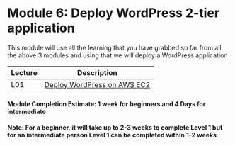 # Module 6: Deploy WordPress 2-tier application
This module will use all the learning that you have grabbed so far from all the above 3 modules and using that we will deploy a WordPress application 

| Lecture |   Description  |
|---------|----------------|
|  L01    | [Deploy WordPress on AWS EC2](L01-Wordpress-2-tier.md)  |

#### Module Completion Estimate: 1 week for beginners and 4 Days for intermediate  

#### Note: For a beginner, it will take up to 2-3 weeks to complete Level 1 but for an intermediate person Level 1 can be completed within 1-2 weeks  